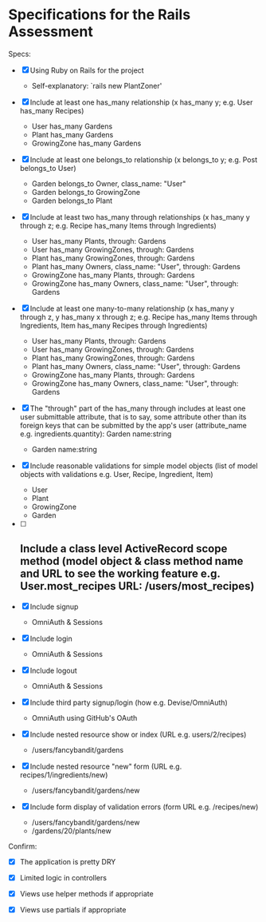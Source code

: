# Specifications for the Rails Assessment

Specs:
- [x] Using Ruby on Rails for the project
    - Self-explanatory: `rails new PlantZoner'

- [x] Include at least one has_many relationship (x has_many y; e.g. User has_many Recipes)
    - User has_many Gardens
    - Plant has_many Gardens
    - GrowingZone has_many Gardens

- [x] Include at least one belongs_to relationship (x belongs_to y; e.g. Post belongs_to User)
    - Garden belongs_to Owner, class_name: "User"
    - Garden belongs_to GrowingZone
    - Garden belongs_to Plant

- [x] Include at least two has_many through relationships (x has_many y through z; e.g. Recipe has_many Items through Ingredients)
    - User has_many Plants, through: Gardens
    - User has_many GrowingZones, through: Gardens
    - Plant has_many GrowingZones, through: Gardens
    - Plant has_many Owners, class_name: "User", through: Gardens
    - GrowingZone has_many Plants, through: Gardens
    - GrowingZone has_many Owners, class_name: "User", through: Gardens

- [x] Include at least one many-to-many relationship (x has_many y through z, y has_many x through z; e.g. Recipe has_many Items through Ingredients, Item has_many Recipes through Ingredients)
    - User has_many Plants, through: Gardens
    - User has_many GrowingZones, through: Gardens
    - Plant has_many GrowingZones, through: Gardens
    - Plant has_many Owners, class_name: "User", through: Gardens
    - GrowingZone has_many Plants, through: Gardens
    - GrowingZone has_many Owners, class_name: "User", through: Gardens

- [x] The "through" part of the has_many through includes at least one user submittable attribute, that is to say, some attribute other than its foreign keys that can be submitted by the app's user (attribute_name e.g. ingredients.quantity): Garden name:string
    - Garden name:string

- [x] Include reasonable validations for simple model objects (list of model objects with validations e.g. User, Recipe, Ingredient, Item)
    - User
    - Plant
    - GrowingZone
    - Garden

- [ ] Include a class level ActiveRecord scope method (model object & class method name and URL to see the working feature e.g. User.most_recipes URL: /users/most_recipes)
    - 

- [x] Include signup
    - OmniAuth & Sessions

- [x] Include login
    - OmniAuth & Sessions

- [x] Include logout
    - OmniAuth & Sessions

- [x] Include third party signup/login (how e.g. Devise/OmniAuth)
    - OmniAuth using GitHub's OAuth

- [x] Include nested resource show or index (URL e.g. users/2/recipes)
    - /users/fancybandit/gardens

- [x] Include nested resource "new" form (URL e.g. recipes/1/ingredients/new)
    - /users/fancybandit/gardens/new

- [x] Include form display of validation errors (form URL e.g. /recipes/new)
    - /users/fancybandit/gardens/new
    - /gardens/20/plants/new

Confirm:
- [x] The application is pretty DRY

- [x] Limited logic in controllers

- [x] Views use helper methods if appropriate

- [x] Views use partials if appropriate